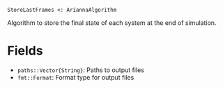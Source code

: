 ```
StoreLastFrames <: AriannaAlgorithm
```

Algorithm to store the final state of each system at the end of simulation.

# Fields

  * `paths::Vector{String}`: Paths to output files
  * `fmt::Format`: Format type for output files
